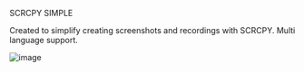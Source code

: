 SCRCPY SIMPLE

Created to simplify creating screenshots and recordings with SCRCPY.
Multi language support.

![image](https://github.com/user-attachments/assets/35bb3cf4-e2fd-40af-a894-8ad753e72351)
